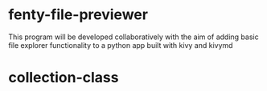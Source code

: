 # fenty-file-previewer
This program will be developed collaboratively with the aim of adding basic file explorer functionality to a python app built with kivy and kivymd

# collection-class
